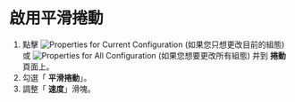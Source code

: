 # 啟用平滑捲動

1. 點擊 ![Properties for Current Configuration](../../images/properties..png)
(如果您只想更改目前的組態) 或
![Properties for All Configuration](../../images/allproperties..png)
(如果您想要更改所有組態) 并到 **捲動** 頁面上。
2. 勾選「 **平滑捲動**」。
3. 調整「 **速度**」滑塊。
